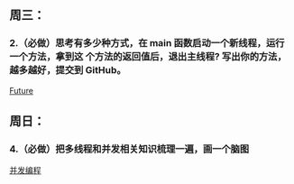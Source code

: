 ## 周三：

###  2.（必做）思考有多少种方式，在 main 函数启动一个新线程，运行一个方法，拿到这 个方法的返回值后，退出主线程? 写出你的方法，越多越好，提交到 GitHub。

[Future](https://github.com/licly/JAVA-01/blob/main/Week_04/conc/src/main/java/org/charlie/FutureDemo.java)

## 周日：

### 4.（必做）把多线程和并发相关知识梳理一遍，画一个脑图
[并发编程](https://github.com/licly/JAVA-01/blob/main/Week_04/%E5%B9%B6%E5%8F%91%E7%BC%96%E7%A8%8B.png)
